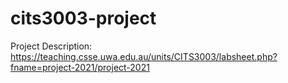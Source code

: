 
# cits3003-project


Project Description:
    https://teaching.csse.uwa.edu.au/units/CITS3003/labsheet.php?fname=project-2021/project-2021
